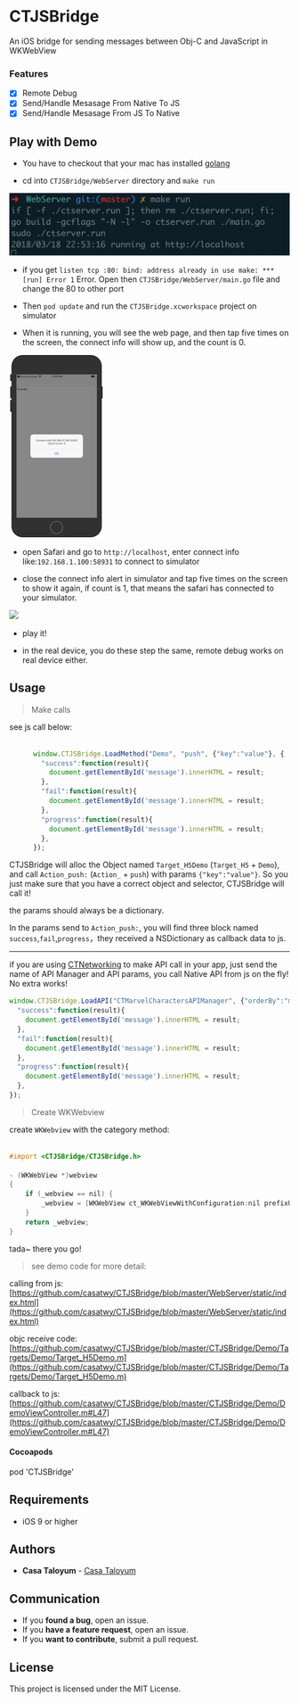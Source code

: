 # CTJSBridge

An iOS bridge for sending messages between Obj-C and JavaScript in WKWebView

### Features

- [x] Remote Debug
- [x] Send/Handle Mesasage From Native To JS
- [x] Send/Handle Mesasage From JS To Native

## Play with Demo

- You have to checkout that your mac has installed [golang](https://golang.org/doc/install)

- cd into `CTJSBridge/WebServer` directory and `make run` 

![](image/make_run.jpg)

- if you get `listen tcp :80: bind: address already in use
make: *** [run] Error 1` Error. Open then `CTJSBridge/WebServer/main.go` file and change the 80 to other port

- Then `pod update` and run the `CTJSBridge.xcworkspace` project on simulator

- When it is running, you will see the web page, and then tap five times on the screen, the connect info will show up, and the count is 0.

![](image/simulator.jpg)

- open Safari and go to `http://localhost`, enter connect info like:`192.168.1.100:58931` to connect to simulator

- close the connect info alert in simulator and tap five times on the screen to show it again, if count is 1, that means the safari has connected to your simulator.

![](image/finally.gif)

- play it!

- in the real device, you do these step the same, remote debug works on real device either.


## Usage

> Make calls

see js call below:

```javascript

      window.CTJSBridge.LoadMethod("Demo", "push", {"key":"value"}, {
        "success":function(result){
          document.getElementById('message').innerHTML = result;
        },
        "fail":function(result){
          document.getElementById('message').innerHTML = result;
        },
        "progress":function(result){
          document.getElementById('message').innerHTML = result;
        },
      });

```

CTJSBridge will alloc the Object named `Target_H5Demo` (`Target_H5` + `Demo`), and call `Action_push:` (`Action_` + `push`) with params `{"key":"value"}`. So you just make sure that you have a correct object and selector, CTJSBridge will call it!

the params should always be a dictionary.

In the params send to `Action_push:`, you will find three block named `success`,`fail`,`progress`，they received a NSDictionary as callback data to js.

---

if you are using [CTNetworking](https://github.com/casatwy/CTNetworking) to make API call in your app, just send the name of API Manager and API params, you call Native API from js on the fly! No extra works!

```javascript
window.CTJSBridge.LoadAPI("CTMarvelCharactersAPIManager", {"orderBy":"modified"}, {
  "success":function(result){
    document.getElementById('message').innerHTML = result;
  },
  "fail":function(result){
    document.getElementById('message').innerHTML = result;
  },
  "progress":function(result){
    document.getElementById('message').innerHTML = result;
  },
});
```

> Create WKWebview

create `WKWebview` with the category method:

```objective-c

#import <CTJSBridge/CTJSBridge.h>

- (WKWebView *)webview
{
    if (_webview == nil) {
        _webview = [WKWebView ct_WKWebViewWithConfiguration:nil prefixUserAgent:nil];
    }
    return _webview;
}
```

tada~ there you go!

> see demo code for more detail:

calling from js: [https://github.com/casatwy/CTJSBridge/blob/master/WebServer/static/index.html](https://github.com/casatwy/CTJSBridge/blob/master/WebServer/static/index.html)

objc receive code: [https://github.com/casatwy/CTJSBridge/blob/master/CTJSBridge/Demo/Targets/Demo/Target_H5Demo.m](https://github.com/casatwy/CTJSBridge/blob/master/CTJSBridge/Demo/Targets/Demo/Target_H5Demo.m)

callback to js: [https://github.com/casatwy/CTJSBridge/blob/master/CTJSBridge/Demo/DemoViewController.m#L47](https://github.com/casatwy/CTJSBridge/blob/master/CTJSBridge/Demo/DemoViewController.m#L47)

#### Cocoapods

pod 'CTJSBridge'

## Requirements

* iOS 9 or higher

## Authors

* **Casa Taloyum** -  [Casa Taloyum](https://github.com/casatwy)

## Communication

* If you **found a bug**, open an issue.
* If you **have a feature request**, open an issue.
* If you **want to contribute**, submit a pull request.

## License

This project is licensed under the MIT License.

